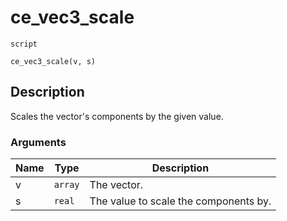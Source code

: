 # ce_vec3_scale
`script`
```gml
ce_vec3_scale(v, s)
```

## Description
Scales the vector's components by the given value.

### Arguments
| Name | Type | Description |
| ---- | ---- | ----------- |
| v | `array` | The vector. |
| s | `real` | The value to scale the components by. |